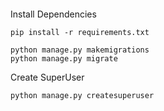 
```

```
Install Dependencies 

```
pip install -r requirements.txt
```


```
python manage.py makemigrations
python manage.py migrate
```
Create SuperUser 
```
python manage.py createsuperuser
```

